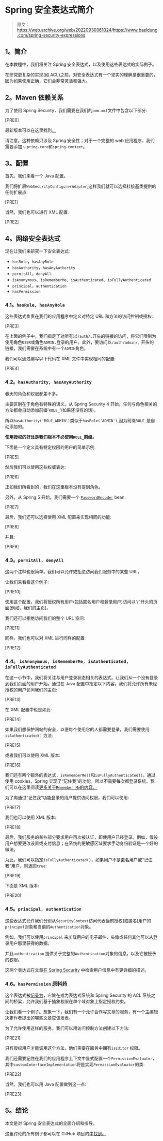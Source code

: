 # Spring 安全表达式简介

> 原文：<https://web.archive.org/web/20220930061024/https://www.baeldung.com/spring-security-expressions>

## **1。简介**

在本教程中，我们将关注 Spring 安全表达式，以及使用这些表达式的实际例子。

在研究更复杂的实现(如 ACL)之前，对安全表达式有一个坚实的理解是很重要的，因为如果使用正确，它们会非常灵活和强大。

## **2。Maven 依赖关系**

为了使用 Spring Security，我们需要在我们的`pom.xml`文件中包含以下部分:

[PRE0]

最新版本可以在这里找到[。](https://web.archive.org/web/20220926185655/https://search.maven.org/classic/#search%7Cga%7C1%7Ca%3A%22spring-security-web%22)

请注意，这种依赖只涉及 Spring 安全性；对于一个完整的 web 应用程序，我们需要添加 s `pring-core`和`spring-context`。

## **3。配置**

首先，我们来看一个 Java 配置。

我们将扩展`WebSecurityConfigurerAdapter`,这样我们就可以选择挂接基类提供的任何扩展点:

[PRE1]

当然，我们也可以进行 XML 配置:

[PRE2]

## **4。网络安全表达式**

现在让我们来研究一下安全表达式:

*   `hasRole`，`hasAnyRole`
*   `hasAuthority`，`hasAnyAuthority`
*   `permitAll`，`denyAll`
*   `isAnonymous`、`isRememberMe`、`isAuthenticated`、`isFullyAuthenticated`
*   `principal`，`authentication`
*   `hasPermission`

### **4.1。`hasRole, hasAnyRole`**

这些表达式负责在我们的应用程序中定义对特定 URL 和方法的访问控制或授权:

[PRE3]

在上面的例子中，我们指定了对所有以`/auth/,`开头的链接的访问，将它们限制为使用角色`USER`或角色`ADMIN.`登录的用户。此外，要访问以`/auth/admin/,` 开头的链接，我们需要在系统中有一个`ADMIN`角色。

我们可以通过编写以下代码在 XML 文件中实现相同的配置:

[PRE4]

### **4.2。`hasAuthority, hasAnyAuthority`**

春天的角色和权限都差不多。

主要区别在于角色有特殊的语义。从 Spring Security 4 开始，任何与角色相关的方法都会自动添加前缀'`ROLE_`'(如果还没有的话)。

所以`hasAuthority(‘ROLE_ADMIN')`类似于`hasRole(‘ADMIN')`,因为前缀`ROLE_`是自动添加的。

**使用授权的好处是我们根本不必使用`ROLE_`前缀。**

下面是一个定义具有特定权限的用户的简单示例:

[PRE5]

然后我们可以使用这些权威表达:

[PRE6]

正如我们所看到的，我们在这里根本没有提到角色。

另外，从 Spring 5 开始，我们需要一个 [`PasswordEncoder`](/web/20220926185655/https://www.baeldung.com/spring-security-5-default-password-encoder) bean:

[PRE7]

最后，我们还可以选择使用 XML 配置来实现相同的功能:

[PRE8]

并且:

[PRE9]

### **4.3。`permitAll, denyAll`**

这两个注释也很简单。我们可以允许或拒绝访问我们服务中的某些 URL。

让我们来看看这个例子:

[PRE10]

使用这个配置，我们将授权所有用户(包括匿名用户和登录用户)访问以“/”开头的页面(例如，我们的主页)。

我们还可以拒绝访问我们的整个 URL 空间:

[PRE11]

同样，我们也可以对 XML 进行同样的配置:

[PRE12]

### **4.4。 `isAnonymous, isRememberMe, isAuthenticated, isFullyAuthenticated`**

在这一小节中，我们将关注与用户登录状态相关的表达式。让我们从一个没有登录到我们页面的用户开始。通过在 Java 配置中指定以下内容，我们将允许所有未经授权的用户访问我们的主页:

[PRE13]

在 XML 配置中也是如此:

[PRE14]

如果我们想保护网站的安全，以便每个使用它的人都需要登录，我们需要使用`isAuthenticated()` 方法:

[PRE15]

或者我们可以使用 XML 版本:

[PRE16]

我们还有两个额外的表达式，`isRememberMe()`和`isFullyAuthenticated()`。通过使用 cookies，Spring 实现了“记住我”的功能，所以不需要每次都登录系统。我们可以在这里阅读[更多关于`Remember Me`的内容。](/web/20220926185655/https://www.baeldung.com/spring-security-remember-me)

为了向通过“记住我”功能登录的用户提供访问权限，我们可以使用:

[PRE17]

我们也可以使用 XML 版本:

[PRE18]

最后，我们服务的某些部分要求用户再次被认证，即使用户已经登录。例如，假设用户想要更改设置或支付信息；在系统的更敏感区域要求手动身份验证是一个好的做法。

为此，我们可以指定`isFullyAuthenticated()`，如果用户不是匿名用户或“记住我”用户，则返回`true`:

[PRE19]

下面是 XML 版本:

[PRE20]

### **4.5。`principal, authentication`**

这些表达式允许我们分别从`SecurityContext`访问代表当前授权(或匿名)用户的`principal`对象和当前的`Authentication`对象。

例如，我们可以使用`principal` 来加载用户的电子邮件、头像或任何其他可以从登录用户那里获得的数据。

并且`authentication` 提供关于完整的`Authentication`对象的信息，以及它被授予的权限。

这两个表达式在文章[在 Spring Security](/web/20220926185655/https://www.baeldung.com/get-user-in-spring-security) 中检索用户信息中有更详细的描述。

### **4.6。`hasPermission` 原料药**

这个表达式被[记录为](https://web.archive.org/web/20220926185655/https://docs.spring.io/spring-security/site/docs/5.1.5.RELEASE/reference/html/authorization.html)，它旨在成为表达式系统和 Spring Security 的 ACL 系统之间的桥梁，允许我们基于抽象权限在单个域对象上指定授权约束。

让我们看一个例子。想象一下，我们有一个允许合作写文章的服务，有一个主编辑决定作者提出的哪些文章应该发表。

为了允许使用这样的服务，我们可以用访问控制方法创建以下方法:

[PRE21]

只有授权用户才能调用这个方法，他们需要在服务中拥有`isEditor` 权限。

我们还需要记住在我们的应用程序上下文中显式配置一个`PermissionEvaluator`，其中`customInterfaceImplementation`将是实现`PermissionEvaluator`的类:

[PRE22]

当然，我们也可以用 Java 配置做到这一点:

[PRE23]

## **5。结论**

本文是对 Spring 安全表达式的全面介绍和指导。

这里讨论的所有例子都可以在 GitHub 项目的[中找到。](https://web.archive.org/web/20220926185655/https://github.com/eugenp/tutorials/tree/master/spring-security-modules/spring-security-web-rest "Spring Security REST Tutorial")
